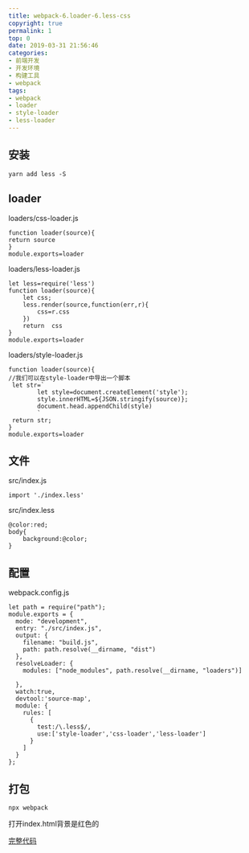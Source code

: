 ```yaml
---
title: webpack-6.loader-6.less-css
copyright: true
permalink: 1
top: 0
date: 2019-03-31 21:56:46
categories:
- 前端开发
- 开发环境
- 构建工具
- webpack
tags:
- webpack
- loader
- style-loader
- less-loader
---
```


## 安装
```
yarn add less -S
```
## loader
loaders/css-loader.js
```
function loader(source){
return source
}
module.exports=loader
```
loaders/less-loader.js
```
let less=require('less')
function loader(source){
    let css;
    less.render(source,function(err,r){
        css=r.css
    })
    return  css
}
module.exports=loader
```
loaders/style-loader.js
```
function loader(source){
//我们可以在style-loader中导出一个脚本
 let str=`
        let style=document.createElement('style');
        style.innerHTML=${JSON.stringify(source)};
        document.head.appendChild(style)
        `
 return str;
}
module.exports=loader
```
## 文件
src/index.js
```
import './index.less'
```
src/index.less
```
@color:red;
body{
    background:@color;
}
```
## 配置
webpack.config.js
```
let path = require("path");
module.exports = {
  mode: "development",
  entry: "./src/index.js",
  output: {
    filename: "build.js",
    path: path.resolve(__dirname, "dist")
  },
  resolveLoader: {
    modules: ["node_modules", path.resolve(__dirname, "loaders")]

  },
  watch:true,
  devtool:'source-map',
  module: {
    rules: [
      {
        test:/\.less$/,
        use:['style-loader','css-loader','less-loader']
      }
    ]
  }
};

```
## 打包
```
npx webpack
```
打开index.html背景是红色的

[完整代码](https://github.com/zhoubichuan/frontend-note/tree/master/3.dev/3.scaffolding/1.webpack/6.loader/6.less-loader)